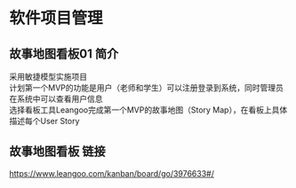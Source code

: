 # 软件项目管理
## 故事地图看板01 简介
采用敏捷模型实施项目  
计划第一个MVP的功能是用户（老师和学生）可以注册登录到系统，同时管理员在系统中可以查看用户信息  
选择看板工具Leangoo完成第一个MVP的故事地图（Story Map），在看板上具体描述每个User Story  
## 故事地图看板 链接
https://www.leangoo.com/kanban/board/go/3976633#/